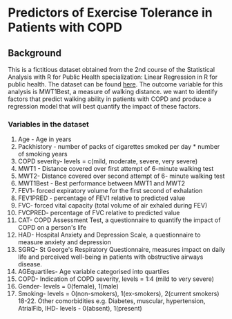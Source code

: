 # Predictors of Exercise Tolerance in Patients with COPD
## Background
This is a fictitious dataset obtained from the 2nd course of the Statistical Analysis with R for Public Health specialization: Linear Regression in R for public health.
The dataset can be found [here](https://github.com/isaaclhk/Projects/blob/main/datasets/COPD.csv).
The outcome variable for this analysis is MWT1Best, a measure of walking distance. 
we want to identify factors that predict walking ability in patients with COPD and produce a regression model that will best quantify the impact of these factors.

### Variables in the dataset
1. Age - Age in years
2. Packhistory - number of packs of cigarettes smoked per day * number of smoking years
3. COPD severity- levels = c(mild, moderate, severe, very severe)
4. MWT1 - Distance covered over first attempt of 6-minute walking test
5. MWT2- Distance covered over second attempt of 6- minute walking test
6. MWT1Best - Best performance between MWT1 and MWT2
7. FEV1- forced expiratory volume for the first second of exhalation
8. FEV1PRED - percentage of FEV1 relative to predicted value
9. FVC- forced vital capacity (total volume of air exhaled during FEV)
10. FVCPRED- percentage of FVC relative to predicted value
11. CAT- COPD Assessment Test, a questionnaire to quantify the impact of COPD on a person's life
12. HAD- Hospital Anxiety and Depression Scale, a questionnaire to measure anxiety and depression
13. SGRQ- St George's Respiratory Questionnaire, measures impact on daily life and perceived well-being in patients with obstructive airways disease.
14. AGEquartiles- Age variable categorised into quartiles
15. COPD- Indication of COPD severity, levels = 1:4 (mild to very severe)
16. Gender- levels = 0(female), 1(male)
17. Smoking- levels = 0(non-smokers), 1(ex-smokers), 2(current smokers)
18-22. Other comorbidities e.g. Diabetes, muscular, hypertension, AtrialFib, IHD- levels - 0(absent), 1(present)
